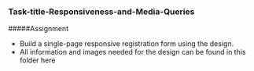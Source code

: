 ### Task-title-Responsiveness-and-Media-Queries
#####Assignment

* Build a single-page responsive registration form using the design.
* All information and images needed for the design can be found in this folder here

